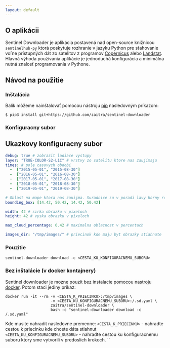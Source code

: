 ```yaml
---
layout: default
---
```


## O aplikácii

Sentinel Downloader je aplikácia postavená nad open-source knižnicou `sentinelhub-py` ktorá poskytuje rozhranie v jazyku Python
pre sťahovanie voľne prístupných dát zo satelitov z programov [Copernicus](https://scihub.copernicus.eu/) alebo [Landstat](https://landsat.gsfc.nasa.gov/).
Hlavná výhoda používania aplikácie je jednoduchá konfigurácia a minimálna nutná znalosť programovania v Pythone.


## Návod na použitie

### Inštalácia

Balík môžeme nainštalovať pomocou nástroju [pip](https://packaging.python.org/tutorials/installing-packages/) nasledovným príkazom:

```shell
$ pip3 install git+https://github.com/zaitra/sentinel-downloader
```

### Konfiguracny subor

## Ukazkovy konfiguracny subor

```yaml
debug: true # zobrazit ladiace vystupy
layer: "TRUE-COLOR-S2-L1C" # vrstvy zo satelitu ktore nas zaujimaju
times: # pole casovych obdobi
  -  ["2015-05-01", "2015-08-30"]
  -  ["2016-05-01", "2016-08-30"]
  -  ["2017-05-01", "2017-08-30"]
  -  ["2018-05-01", "2018-08-30"]
  -  ["2019-05-01", "2019-08-30"]

# Oblast na mape ktora nas zauijma. Suradnice su v poradi lavy horny roh (x,y) a pravy dolny roh (x,y)
bounding_box: [14.42, 50.42, 14.42, 50.42]

width: 42 # sirka obrazku v pixeloch
height: 42 # vyska obrazku v pixeloch

max_cloud_percentage: 0.42 # maximalna oblacnost v percentach

images_dir: "/tmp/images/" # priecinok kde maju byt obrazky stiahnute
```

### Pouzitie

```
sentinel-downloader download -c <CESTA_KU_KONFIGURACNEMU_SUBORU>
```

### Bez inštalácie (v docker kontajnery)

Sentinel downloader je mozne pouzit bez instalacie pomocou nastroju [docker](https://docs.docker.com/). Potom staci jediny prikaz:

```shell
docker run -it --rm -v <CESTA_K_PRIECINKU>:/tmp/images \
                    -v <CESTA_KU_KONFIGURACNEMU_SUBORU>:/.sd.yaml \
                    zaitra/sentinel-downloader \
                    bash -c "sentinel-downloader download -c /.sd.yaml"
```

Kde musite nahradit nasledovne premenne:
`<CESTA_K_PRIECINKU>` - nahradte cestou k priecinku kde chcete dáta stiahnut
`<CESTA_KU_KONFIGURACNEMU_SUBORU>` - nahradte cestou ku konfiguracnemu suboru ktory sme vytvorili v predoslich krokoch.
``
